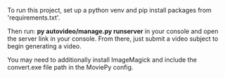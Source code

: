 To run this project, set up a python venv and pip install packages from 'requirements.txt'. 

Then run: **py autovideo/manage.py runserver** in your console and open the server link 
in your console. From there, just submit a video subject to begin generating a video.

You may need to additionally install ImageMagick and include the convert.exe file path in 
the MoviePy config. 
